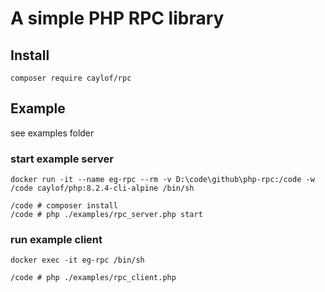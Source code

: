 # A simple PHP RPC library

## Install

```shell
composer require caylof/rpc
```

## Example

see examples folder


### start example server

```shell
docker run -it --name eg-rpc --rm -v D:\code\github\php-rpc:/code -w /code caylof/php:8.2.4-cli-alpine /bin/sh

/code # composer install
/code # php ./examples/rpc_server.php start
```

### run example client

```shell
docker exec -it eg-rpc /bin/sh

/code # php ./examples/rpc_client.php
```